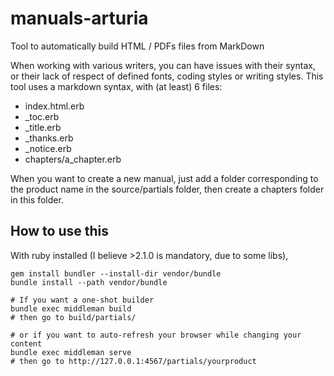 # manuals-arturia
Tool to automatically build HTML / PDFs files from MarkDown

When working with various writers, you can have issues with their syntax, 
or their lack of respect of defined fonts, coding styles or writing styles. 
This tool uses a markdown syntax, with (at least) 6 files:
* index.html.erb
* _toc.erb
* _title.erb
* _thanks.erb
* _notice.erb
* chapters/a_chapter.erb

When you want to create a new manual, just add a folder corresponding to the 
product name in the source/partials folder, then create a chapters folder in 
this folder. 

## How to use this

With ruby installed (I believe >2.1.0 is mandatory, due to some libs), 
```
gem install bundler --install-dir vendor/bundle
bundle install --path vendor/bundle

# If you want a one-shot builder
bundle exec middleman build
# then go to build/partials/

# or if you want to auto-refresh your browser while changing your content
bundle exec middleman serve
# then go to http://127.0.0.1:4567/partials/yourproduct
```

